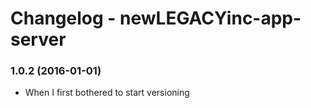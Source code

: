# Changelog - newLEGACYinc-app-server

### 1.0.2 (2016-01-01)

- When I first bothered to start versioning
